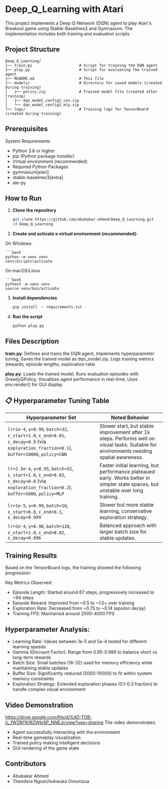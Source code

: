 # Deep_Q_Learning with Atari
This project implements a Deep Q-Network (DQN) agent to play Atari's Breakout game using Stable-Baselines3 and Gymnasium. The implementation includes both training and evaluation scripts.

## Project Structure
```
Deep_Q_Learning/
├── train.py                     # Script for training the DQN agent  
├── play.py                      # Script for evaluating the trained agent  
├── README.md                    # This file  
├── models/                      # Directory for saved models (created during training)  
│   ├── policy.zip               # Trained model file (created after training)  
│   ├── dqn_model_config1_cnn.zip  
│   └── dqn_model_config2_mlp.zip  
└── logs/                        # Training logs for TensorBoard (created during training)
```

## Prerequisites
System Requirements
- Python 3.8 or higher
- pip (Python package installer)
- Virtual environment (recommended)
- Required Python Packages
- gymnasium[atari]
- stable-baselines3[extra]
- ale-py

## How to Run

1. **Clone the repository**
   ```bash
   git clone https://github.com/abubakar-ahmed/Deep_Q_Learning.git
   cd Deep_Q_Learning

2. **Create and activate a virtual environment (recommended):**
   
On Windows

    ```bash
    python -m venv venv
    venv\Scripts\activate
On macOS/Linux

    ```bash
    python3 -m venv venv
    source venv/bin/activate

3. **Install dependencies**
   ```bash
   pip install -r requirements.txt

4. **Run the script**
   ```bash
   python play.py

## Files Description

**train.py**:
Defines and trains the DQN agent, 
Implements hyperparameter tuning, 
Saves the trained model as dqn_model.zip, 
Logs training metrics (rewards, episode lengths, exploration rate)

**play.py**:
Loads the trained model, 
Runs evaluation episodes with GreedyQPolicy, 
Visualizes agent performance in real-time, 
Uses env.render() for GUI display

## 📋 Hyperparameter Tuning Table

| Hyperparameter Set | Noted Behavior |
|--------------------|----------------|
| `lr=1e-4`, `γ=0.99`, `batch=32`, `ε_start=1.0`, `ε_end=0.01`, `ε_decay≈0.9` (via `exploration_fraction=0.1`), `buffer=10000`, `policy=CNN` | Slower start, but stable improvement after 1k steps. Performs well on visual tasks. Suitable for environments needing spatial awareness. |
| `lr=2.5e-4`, `γ=0.95`, `batch=32`, `ε_start=1.0`, `ε_end=0.02`, `ε_decay≈0.8` (via `exploration_fraction=0.2`), `buffer=5000`, `policy=MLP` | Faster initial learning, but performance plateaued early. Works better in simpler state spaces, but unstable over long training. |
| `lr=1e-5`, `γ=0.99`, `batch=16`, `ε_start=0.8`, `ε_end=0.1`, `ε_decay=0.999` | Slower but more stable learning, conservative exploration strategy. |
| `lr=2e-4`, `γ=0.98`, `batch=128`, `ε_start=1.0`, `ε_end=0.02`, `ε_decay=0.996` | Balanced approach with larger batch size for stable updates. |


## Training Results

Based on the TensorBoard logs, the training showed the following progression:

Key Metrics Observed:

- Episode Length: Started around 67 steps, progressively increased to ~94 steps
- Episode Reward: Improved from ~0.5 to ~1.0+ over training
- Exploration Rate: Decreased from ~0.75 to ~0.14 (epsilon decay)
- Training FPS: Maintained around 2000-4000 FPS

## Hyperparameter Analysis:

- Learning Rate: Values between 1e-5 and 5e-4 tested for different learning speeds
- Gamma (Discount Factor): Range from 0.95-0.999 to balance short vs long-term rewards
- Batch Size: Small batches (16-32) used for memory efficiency while maintaining stable updates
- Buffer Size: Significantly reduced (5000-10000) to fit within system memory constraints
- Exploration Strategy: Extended exploration phases (0.1-0.3 fraction) to handle complex visual environment

## Video Demonstration

https://drive.google.com/file/d/1UtD-TOB-jL_fWZBf1KIRZWbj5P_NNEJr/view?usp=sharing 
The video demonstrates:

- Agent successfully interacting with the environment
- Real-time gameplay visualization
- Trained policy making intelligent decisions
- GUI rendering of the game state

## Contributors

- Abubakar Ahmed 
- Theodora Ngozichukwuka Omunizua
  
